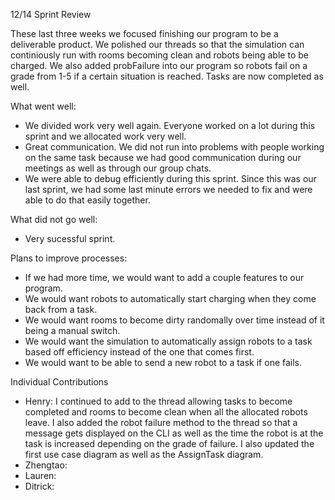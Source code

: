 12/14 Sprint Review

These last three weeks we focused finishing our program to be a deliverable product. We polished our threads so that the simulation can continiously run with rooms becoming clean and robots being able to be charged. We also added probFailure into our program so robots fail on a grade from 1-5 if a certain situation is reached. Tasks are now completed as well.

What went well:
  - We divided work very well again. Everyone worked on a lot during this sprint and we allocated work very well.
  - Great communication. We did not run into problems with people working on the same task because we had good communication during our meetings as well as through our group chats.
  - We were able to debug efficiently during this sprint. Since this was our last sprint, we had some last minute errors we needed to fix and were able to do that easily together.

What did not go well:
  - Very sucessful sprint.
    
Plans to improve processes:
  - If we had more time, we would want to add a couple features to our program.
  - We would want robots to automatically start charging when they come back from a task.
  - We would want rooms to become dirty randomally over time instead of it being a manual switch.
  - We would want the simulation to automatically assign robots to a task based off efficiency instead of the one that comes first.
  - We would want to be able to send a new robot to a task if one fails.

Individual Contributions
  - Henry: I continued to add to the thread allowing tasks to become completed and rooms to become clean when all the allocated robots leave. I also added the robot failure method to the thread so that a message gets displayed on the CLI as well as the time the robot is at the task is increased depending on the grade of failure. I also updated the first use case diagram as well as the AssignTask diagram.
  - Zhengtao: 
  - Lauren: 
  - Ditrick: 
